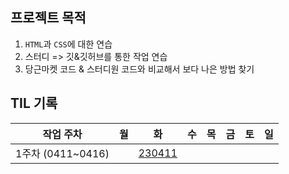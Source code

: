 ## 프로젝트 목적
1. `HTML`과 `CSS`에 대한 연습
2. 스터디 => 깃&깃허브를 통한 작업 연습
3. 당근마켓 코드 & 스터디원 코드와 비교해서 보다 나은 방법 찾기

## TIL 기록
|작업 주차 | 월 | 화 | 수 | 목 | 금 | 토 | 일 |
|:--:|:--:|:--:|:--:|:--:|:--:|:--:|:--:|
1주차 (0411~0416)||[230411](/daangn-clone/TIL/T_230411.md)

<!-- 
## 기획안 및 TIL 기록 (Notion)

<a href="https://min-z.notion.site/838b6037118347cbb74563a958845f29">
     <img 
         src="http://img.shields.io/badge/notion-000000?style=flat&logo=notion&link=https://min-z.notion.site/cce273910bef4ed0a8ea204e6f83da1e"
         style="height : auto; margin-left : 10px; margin-right : 10px;"/>
  </a>
-->